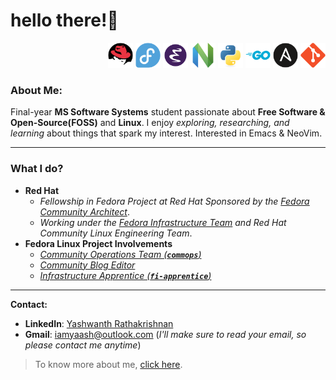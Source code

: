 # hello there!👀
<p align="right">
  <img alt="Fedora" width="40px" height="40px" src="https://raw.githubusercontent.com/devicons/devicon/develop/icons/redhat/redhat-original.svg" />
  <img alt="Fedora" width="40px" height="40px" src="https://raw.githubusercontent.com/devicons/devicon/develop/icons/fedora/fedora-plain.svg" />
  <img alt="Emacs" width="40px" height="40px" src="https://raw.githubusercontent.com/devicons/devicon/develop/icons/emacs/emacs-original.svg" />
  <img alt="Emacs" width="40px" height="40px" src="https://raw.githubusercontent.com/devicons/devicon/develop/icons/neovim/neovim-original.svg" />
  <img alt="Python" width="40px" height="40px" src="https://raw.githubusercontent.com/devicons/devicon/develop/icons/python/python-original.svg" />
  <img alt="Python" width="40px" height="40px" src="https://raw.githubusercontent.com/devicons/devicon/develop/icons/go/go-original-wordmark.svg" />
  <img alt="Python" width="40px" height="40px" src="https://raw.githubusercontent.com/devicons/devicon/develop/icons/ansible/ansible-original.svg" />
  <img alt="Python" width="40px" height="40px" src="https://raw.githubusercontent.com/devicons/devicon/develop/icons/git/git-original.svg" />
</p>

### About Me:

Final-year **MS Software Systems** student passionate about **Free Software & Open-Source(FOSS)** and **Linux**. I enjoy *exploring, researching, and learning* about things that spark my interest. Interested in Emacs & NeoVim.

---
### What I do?
- **Red Hat**
  - _Fellowship in Fedora Project at Red Hat Sponsored by the [Fedora Community Architect](https://github.com/jwflory)_.
  - _Working under the [Fedora Infrastructure Team](https://github.com/fedora-infra) and Red Hat Community Linux Engineering Team_.
- **Fedora Linux Project Involvements**
  - [_Community  Operations Team (**`commops`**)_](https://gitlab.com/fedora/commops)
  - [_Community Blog Editor_]()
  - [_Infrastructure Apprentice (**`fi-apprentice`**)_](https://github.com/fedora-infra) 
--- 

**Contact:**
- **LinkedIn**: [Yashwanth Rathakrishnan](https://www.linkedin.com/in/iamyaash/)
- **Gmail**: iamyaash@outlook.com (_I'll make sure to read your email, so please contact me anytime_)

> To know more about me, [click here](https://iamyaash.github.io/).
